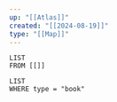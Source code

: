 ```yaml
---
up: "[[Atlas]]"
created: "[[2024-08-19]]"
type: "[[Map]]"
---
```


```dataview
LIST
FROM [[]]
```

```dataview
LIST
WHERE type = "book"
```